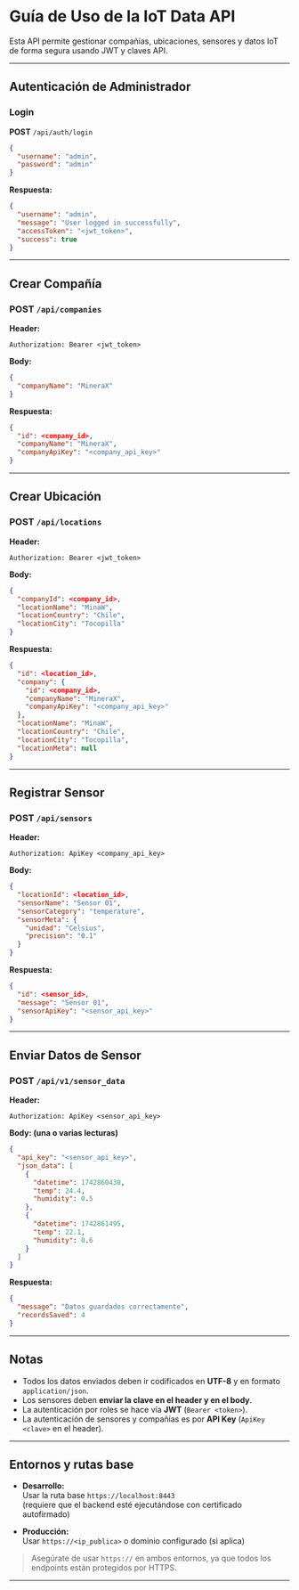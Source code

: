 # Guía de Uso de la IoT Data API

Esta API permite gestionar compañías, ubicaciones, sensores y datos IoT de forma 
segura usando JWT y claves API.

---

## Autenticación de Administrador

### **Login**

**POST** `/api/auth/login`

```json
{
  "username": "admin",
  "password": "admin"
}
```

**Respuesta:**

```json
{
  "username": "admin",
  "message": "User logged in successfully",
  "accessToken": "<jwt_token>",
  "success": true
}
```

---

## Crear Compañía

### **POST** `/api/companies`

**Header:**

```
Authorization: Bearer <jwt_token>
```

**Body:**

```json
{
  "companyName": "MineraX"
}
```

**Respuesta:**

```json
{
  "id": <company_id>,
  "companyName": "MineraX",
  "companyApiKey": "<company_api_key>"
}
```

---

## Crear Ubicación

### **POST** `/api/locations`

**Header:**

```
Authorization: Bearer <jwt_token>
```

**Body:**

```json
{
  "companyId": <company_id>,
  "locationName": "MinaW",
  "locationCountry": "Chile",
  "locationCity": "Tocopilla"
}
```

**Respuesta:**

```json
{
  "id": <location_id>,
  "company": {
    "id": <company_id>,
    "companyName": "MineraX",
    "companyApiKey": "<company_api_key>"
  },
  "locationName": "MinaW",
  "locationCountry": "Chile",
  "locationCity": "Tocopilla",
  "locationMeta": null
}
```

---

## Registrar Sensor

### **POST** `/api/sensors`

**Header:**

```
Authorization: ApiKey <company_api_key>
```

**Body:**

```json
{
  "locationId": <location_id>,
  "sensorName": "Sensor 01",
  "sensorCategory": "temperature",
  "sensorMeta": {
    "unidad": "Celsius",
    "precision": "0.1"
  }
}
```

**Respuesta:**

```json
{
  "id": <sensor_id>,
  "message": "Sensor 01",
  "sensorApiKey": "<sensor_api_key>"
}
```

---

## Enviar Datos de Sensor

### **POST** `/api/v1/sensor_data`

**Header:**

```
Authorization: ApiKey <sensor_api_key>
```

**Body: (una o varias lecturas)**

```json
{
  "api_key": "<sensor_api_key>",
  "json_data": [
    {
      "datetime": 1742860430,
      "temp": 24.4,
      "humidity": 0.5
    },
    {
      "datetime": 1742861495,
      "temp": 22.1,
      "humidity": 0.6
    }
  ]
}
```

**Respuesta:**

```json
{
  "message": "Datos guardados correctamente",
  "recordsSaved": 4
}
```

---

## Notas

- Todos los datos enviados deben ir codificados en **UTF-8** y en formato `application/json`.
- Los sensores deben **enviar la clave en el header y en el body**.
- La autenticación por roles se hace vía **JWT** (`Bearer <token>`).
- La autenticación de sensores y compañías es por **API Key** (`ApiKey <clave>` en el header).

---

## Entornos y rutas base

- **Desarrollo:**  
  Usar la ruta base `https://localhost:8443`  
  (requiere que el backend esté ejecutándose con certificado autofirmado)

- **Producción:**  
  Usar `https://<ip_publica>` o dominio configurado (si aplica)

> Asegúrate de usar `https://` en ambos entornos, ya que todos los endpoints están protegidos por HTTPS.

---